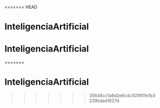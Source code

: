 <<<<<<< HEAD
# InteligenciaArtificial
# InteligenciaArtificial
=======
# InteligenciaArtificial
>>>>>>> 35648cc1a8d2e6c4c501f41fe1b3239bdad1627d
